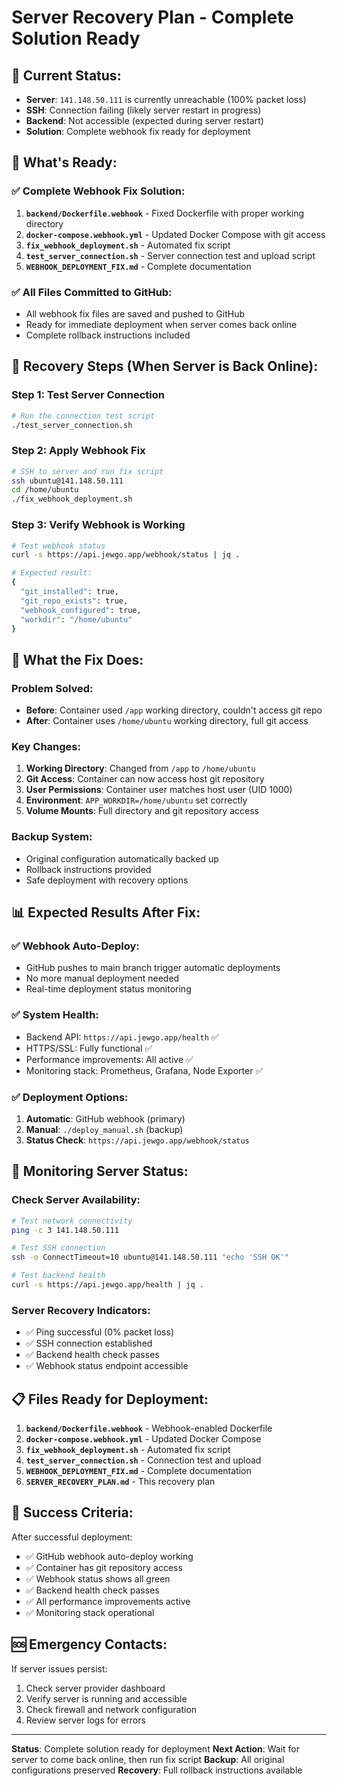 # Server Recovery Plan - Complete Solution Ready

## 🚨 **Current Status:**
- **Server**: `141.148.50.111` is currently unreachable (100% packet loss)
- **SSH**: Connection failing (likely server restart in progress)
- **Backend**: Not accessible (expected during server restart)
- **Solution**: Complete webhook fix ready for deployment

## 🎯 **What's Ready:**

### **✅ Complete Webhook Fix Solution:**
1. **`backend/Dockerfile.webhook`** - Fixed Dockerfile with proper working directory
2. **`docker-compose.webhook.yml`** - Updated Docker Compose with git access
3. **`fix_webhook_deployment.sh`** - Automated fix script
4. **`test_server_connection.sh`** - Server connection test and upload script
5. **`WEBHOOK_DEPLOYMENT_FIX.md`** - Complete documentation

### **✅ All Files Committed to GitHub:**
- All webhook fix files are saved and pushed to GitHub
- Ready for immediate deployment when server comes back online
- Complete rollback instructions included

## 🚀 **Recovery Steps (When Server is Back Online):**

### **Step 1: Test Server Connection**
```bash
# Run the connection test script
./test_server_connection.sh
```

### **Step 2: Apply Webhook Fix**
```bash
# SSH to server and run fix script
ssh ubuntu@141.148.50.111
cd /home/ubuntu
./fix_webhook_deployment.sh
```

### **Step 3: Verify Webhook is Working**
```bash
# Test webhook status
curl -s https://api.jewgo.app/webhook/status | jq .

# Expected result:
{
  "git_installed": true,
  "git_repo_exists": true,
  "webhook_configured": true,
  "workdir": "/home/ubuntu"
}
```

## 🔧 **What the Fix Does:**

### **Problem Solved:**
- **Before**: Container used `/app` working directory, couldn't access git repo
- **After**: Container uses `/home/ubuntu` working directory, full git access

### **Key Changes:**
1. **Working Directory**: Changed from `/app` to `/home/ubuntu`
2. **Git Access**: Container can now access host git repository
3. **User Permissions**: Container user matches host user (UID 1000)
4. **Environment**: `APP_WORKDIR=/home/ubuntu` set correctly
5. **Volume Mounts**: Full directory and git repository access

### **Backup System:**
- Original configuration automatically backed up
- Rollback instructions provided
- Safe deployment with recovery options

## 📊 **Expected Results After Fix:**

### **✅ Webhook Auto-Deploy:**
- GitHub pushes to main branch trigger automatic deployments
- No more manual deployment needed
- Real-time deployment status monitoring

### **✅ System Health:**
- Backend API: `https://api.jewgo.app/health` ✅
- HTTPS/SSL: Fully functional ✅
- Performance improvements: All active ✅
- Monitoring stack: Prometheus, Grafana, Node Exporter ✅

### **✅ Deployment Options:**
1. **Automatic**: GitHub webhook (primary)
2. **Manual**: `./deploy_manual.sh` (backup)
3. **Status Check**: `https://api.jewgo.app/webhook/status`

## 🔄 **Monitoring Server Status:**

### **Check Server Availability:**
```bash
# Test network connectivity
ping -c 3 141.148.50.111

# Test SSH connection
ssh -o ConnectTimeout=10 ubuntu@141.148.50.111 "echo 'SSH OK'"

# Test backend health
curl -s https://api.jewgo.app/health | jq .
```

### **Server Recovery Indicators:**
- ✅ Ping successful (0% packet loss)
- ✅ SSH connection established
- ✅ Backend health check passes
- ✅ Webhook status endpoint accessible

## 📋 **Files Ready for Deployment:**

1. **`backend/Dockerfile.webhook`** - Webhook-enabled Dockerfile
2. **`docker-compose.webhook.yml`** - Updated Docker Compose
3. **`fix_webhook_deployment.sh`** - Automated fix script
4. **`test_server_connection.sh`** - Connection test and upload
5. **`WEBHOOK_DEPLOYMENT_FIX.md`** - Complete documentation
6. **`SERVER_RECOVERY_PLAN.md`** - This recovery plan

## 🎉 **Success Criteria:**

After successful deployment:
- ✅ GitHub webhook auto-deploy working
- ✅ Container has git repository access
- ✅ Webhook status shows all green
- ✅ Backend health check passes
- ✅ All performance improvements active
- ✅ Monitoring stack operational

## 🆘 **Emergency Contacts:**

If server issues persist:
1. Check server provider dashboard
2. Verify server is running and accessible
3. Check firewall and network configuration
4. Review server logs for errors

---
**Status**: Complete solution ready for deployment
**Next Action**: Wait for server to come back online, then run fix script
**Backup**: All original configurations preserved
**Recovery**: Full rollback instructions available
